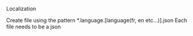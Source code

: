 Localization 

Create file using the pattern *.language.[language(fr, en etc...)].json
Each file needs to be a json

